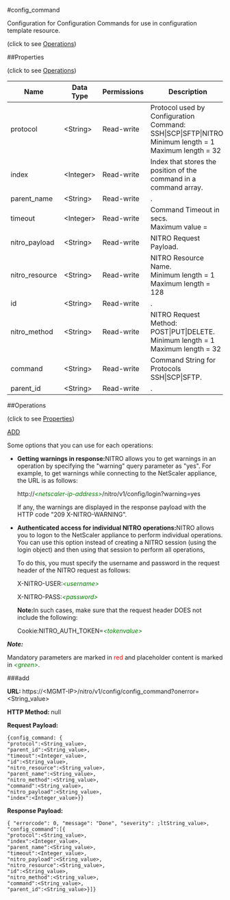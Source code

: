 #config_command



Configuration for Configuration Commands for use in configuration template resource.

<span>(click to see [Operations](#operations))</span>



##Properties 

<span>(click to see [Operations](#operations))</span>





<table><thead><tr><th>Name</th><th>Data Type</th><th>Permissions</th><th>Description</th></tr></thead><tbody><tr><td>protocol</td><td>&lt;String></td><td>Read-write</td><td>Protocol used by Configuration Command: SSH|SCP|SFTP|NITRO.<br>Minimum length = 1<br>Maximum length = 32</td></tr><tr><td>index</td><td>&lt;Integer></td><td>Read-write</td><td>Index that stores the position of the command in a command array.</td></tr><tr><td>parent_name</td><td>&lt;String></td><td>Read-write</td><td>.</td></tr><tr><td>timeout</td><td>&lt;Integer></td><td>Read-write</td><td>Command Timeout in secs.<br>Maximum value =</td></tr><tr><td>nitro_payload</td><td>&lt;String></td><td>Read-write</td><td>NITRO Request Payload.</td></tr><tr><td>nitro_resource</td><td>&lt;String></td><td>Read-write</td><td>NITRO Resource Name.<br>Minimum length = 1<br>Maximum length = 128</td></tr><tr><td>id</td><td>&lt;String></td><td>Read-write</td><td>.</td></tr><tr><td>nitro_method</td><td>&lt;String></td><td>Read-write</td><td>NITRO Request Method: POST|PUT|DELETE.<br>Minimum length = 1<br>Maximum length = 32</td></tr><tr><td>command</td><td>&lt;String></td><td>Read-write</td><td>Command String for Protocols SSH|SCP|SFTP.</td></tr><tr><td>parent_id</td><td>&lt;String></td><td>Read-write</td><td>.</td></tr></tbody></table>

##Operations 

<span>(click to see [Properties](#properties))</span>





[ADD](#add)





Some options that you can use for each operations:

<ul><li><p><b>Getting warnings in response:</b>NITRO allows you to get warnings in an operation by specifying the "warning" query parameter as "yes". For example, to get warnings while connecting to the NetScaler appliance, the URL is as follows:</p><p>http://<span style="color:green;font-style:italic;">&lt;netscaler-ip-address&gt;</span>/nitro/v1/config/login?warning=yes</p><p>If any, the warnings are displayed in the response payload with the HTTP code "209 X-NITRO-WARNING".</p></li><li><p><b>Authenticated access for individual NITRO operations:</b>NITRO allows you to logon to the NetScaler appliance to perform individual operations. You can use this option instead of creating a NITRO session (using the login object) and then using that session to perform all operations,</p><p>To do this, you must specify the username and password in the request header of the NITRO request as follows:</p><p>X-NITRO-USER:<span style="color:green;font-style:italic;">&lt;username&gt;</span></p><p>X-NITRO-PASS:<span style="color:green;font-style:italic;">&lt;password&gt;</span></p><p><b>Note:</b>In such cases, make sure that the request header DOES not include the following:</p><p>Cookie:NITRO_AUTH_TOKEN=<span style="color:green;font-style:italic;">&lt;tokenvalue&gt;</span></p></li></ul>







***Note:*** 

Mandatory parameters are marked in <span style="color:#FF0000;">red</span> and placeholder content is marked in <span style="color:green;font-style:italic">&lt;green&gt;</span>.



###add







<b>URL: </b>https://&lt;MGMT-IP&gt;/nitro/v1/config/config_command?onerror=&lt;String_value&gt;

<b>HTTP Method: </b>null

<b>Request Payload: </b>
```
{config_command: {
"protocol":<String_value>,
"parent_id":<String_value>,
"timeout":<Integer_value>,
"id":<String_value>,
"nitro_resource":<String_value>,
"parent_name":<String_value>,
"nitro_method":<String_value>,
"command":<String_value>,
"nitro_payload":<String_value>,
"index":<Integer_value>}}
```

<b>Response Payload: </b>
```
{ "errorcode": 0, "message": "Done", "severity": ;ltString_value>, "config_command":[{
"protocol":<String_value>,
"index":<Integer_value>,
"parent_name":<String_value>,
"timeout":<Integer_value>,
"nitro_payload":<String_value>,
"nitro_resource":<String_value>,
"id":<String_value>,
"nitro_method":<String_value>,
"command":<String_value>,
"parent_id":<String_value>}]}
```







